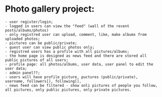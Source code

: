 # Photo gallery project:
	- user register/login;
	- logged in users can view the "feed" (wall of the recent posts/albums/photos)
	- only registred user can upload, comment, like, make albums from uploaded photos;
	- pictures can be public/private;
	- guest user can view public photos only;
	- registred users has a profile with all pictures/albums;
	- the home page is designed as news feed and there are stored all public pictures of all users;
	- profile page: all photos/albums, user data, user panel to edit the user data;
	- admin panel??;
	- users will have profile picture, puctures (public/private), username, followers[], following[],
	- news feed can be filtered - show onli pictures of people you follow, all pictures, only public pictures, only private pictures.
	
	
